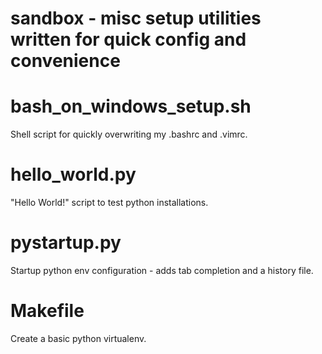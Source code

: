 # sandbox - misc setup utilities written for quick config and convenience

bash_on_windows_setup.sh
========================
Shell script for quickly overwriting my .bashrc and .vimrc.

hello_world.py
==============
"Hello World!" script to test python installations.

pystartup.py
============
Startup python env configuration - adds tab completion and a history file.

Makefile
========
Create a basic python virtualenv.
